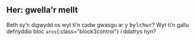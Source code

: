 ## Her: gwella'r mellt

Beth sy’n digwydd os wyt ti’n cadw gwasgu ar y <kbd>bylchwr</kbd>? Wyt ti’n gallu defnyddio bloc `aros`{:class="block3control"} i ddatrys hyn?
